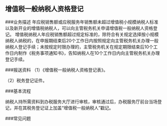 ## 增值税一般纳税人资格登记

###业务描述
     年应税销售额或应税服务年销售额未超过增值税小规模纳税人标准以及新开业的增值税纳税人，可以向主管税务机关申请增值税一般纳税人资格登记。
     增值税纳税人年应税销售额超过规定标准的，除符合有关规定选择按小规模纳税人纳税的，在申报期结束后20个工作日内按照规定向主管税务机关办理一般纳税人登记手续；未按规定时限办理的，主管税务机关在规定期限结束后10个工作日内制作《税务事项通知书》，告知纳税人在10个工作日内向主管税务机关办理登记手续。


###报送资料
（1）《增值税一般纳税人资格登记表》。

（2）税务登记证件。


###基本流程

  纳税人持所需资料到办税服务大厅进行审核，审核通过后，办税服务厅前台当场登记，并在其税务登记证上加盖“增值税一般纳税人”戳记。

###常见问题